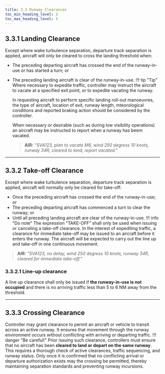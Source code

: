 ```yaml
---
title: 3.3 Runway Clearances
toc_min_heading_level: 2
toc_max_heading_level: 5
---
```

## 3.3.1 Landing Clearance
Except where wake turbulence separation, departure track separation is applied, aircraft will only be cleared to cross the landing threshold when:

- The preceding departing aircraft has crossed the end of the runway-in-use or has started a turn; or
- The preceding landing aircraft is clear of the runway-in-use.
!!! tip "Tip"
    Where necessary to expedite traffic, controller may instruct the aircraft to vacate at a specified exit point, or to expedite vacating the runway.

    In requesting aircraft to perform specific landing roll-out manoeuvres, the type of aircraft, location of exit, runway length, mteorological conditions and reported braking action should be considered by the controller.

    When necessary or desirable (such as during low visibility operations) an aircraft may be instructed to report when a runway has beem vacated.
    
    > **AIR:** *"SVA123, plan to vacate M6, wind 250 degress 10 knots, runway 34R, cleared to land, report vacated."*

---

## 3.3.2 Take-off Clearance
Except where wake turbulence separation, departure track separation is applied, aircraft will normally only be cleared for take-off:

- Once the preceding aircraft has crossed the end of the runway-in-use; or
- The preceding departing aircraft has commenced a turn to clear the runway; or
- Until all preceding landing aircraft are clear of the runway-in-use.
!!! info "Do note"
    The expression "TAKE-OFF" shall only be used when issuing or canceling a take-off clearance.
In the interest of expediting traffic, a clearance for immediate take-off may be issued to an aircraft before it enters the runway. The aircraft will be expected to carry out the line up and take-off in one continuous movement.

> **AIR:** *"SVA123, no delay, wind 250 degress 10 knots, runway 34R, cleared for immediate take-off."*

### 3.3.2.1 Line-up clearance
A line up clearance shall only be issued if **the runway-in-use is not occupied** and there is no arriving traffic less than 5 to 6 NM away from the threshold.

---

## 3.3.3 Crossing Clearance
Controller may grant clearance to permit an aircraft or vehicle to transit across an active runway. It ensures that movement through the runway environment occurs without conflicting with arriving or departing traffic.
!!! danger "Be careful!"
    Prior issuing such clearance, controllers must ensure that no aircraft has been **cleared to land or depart on the same runway**. This requires a thorough check of active clearances, traffic sequencing, and runway status. Only once it is confirmed that no conflicting arrival or departure authorization exists may the crossing be permitted, thereby maintaining separation standards and preventing runway incursions.